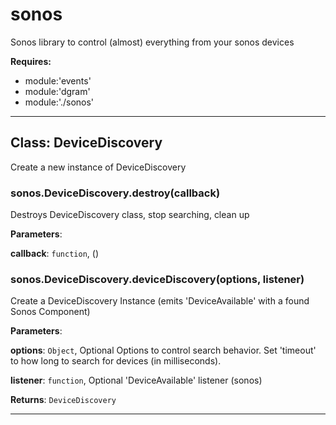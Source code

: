 # sonos

Sonos library to control (almost) everything from your sonos devices

**Requires:**

+ module:'events'
+ module:'dgram'
+ module:'./sonos'

* * *

## Class: DeviceDiscovery

Create a new instance of DeviceDiscovery

### sonos.DeviceDiscovery.destroy(callback)

Destroys DeviceDiscovery class, stop searching, clean up

**Parameters**:

**callback**: `function`, ()


### sonos.DeviceDiscovery.deviceDiscovery(options, listener)

Create a DeviceDiscovery Instance (emits 'DeviceAvailable' with a found Sonos Component)

**Parameters**:

**options**: `Object`, Optional Options to control search behavior.
                         Set 'timeout' to how long to search for devices
                         (in milliseconds).

**listener**: `function`, Optional 'DeviceAvailable' listener (sonos)

**Returns**: `DeviceDiscovery`

* * *
